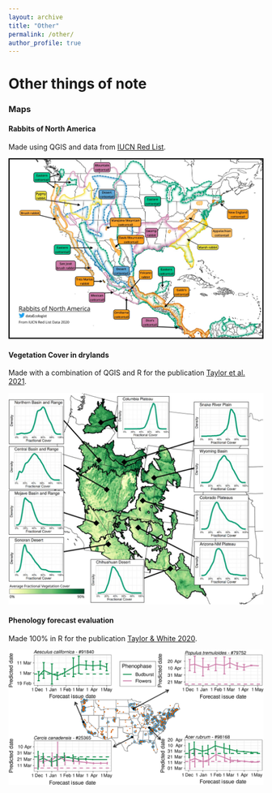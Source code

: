 ```yaml
---
layout: archive
title: "Other"
permalink: /other/
author_profile: true
---
```


# Other things of note

### Maps

#### Rabbits of North America
Made using QGIS and data from [IUCN Red List](https://www.iucnredlist.org).

![Range map of North American Rabbits](/images/rabbit_map.jpeg)

#### Vegetation Cover in drylands
Made with a combination of QGIS and R for the publication [Taylor et al. 2021](https://doi.org/10.1101/2021.05.21.445173).

![vegetation cover trends in Western US Rangelands](/images/taylor_etal_2021_map.jpg)

#### Phenology forecast evaluation
Made 100% in R for the publication [Taylor & White 2020](https://doi.org/10.1002/eap.2025). 

![Phenology forecasts across the USA](/images/taylor_white_2020_map.jpg)
